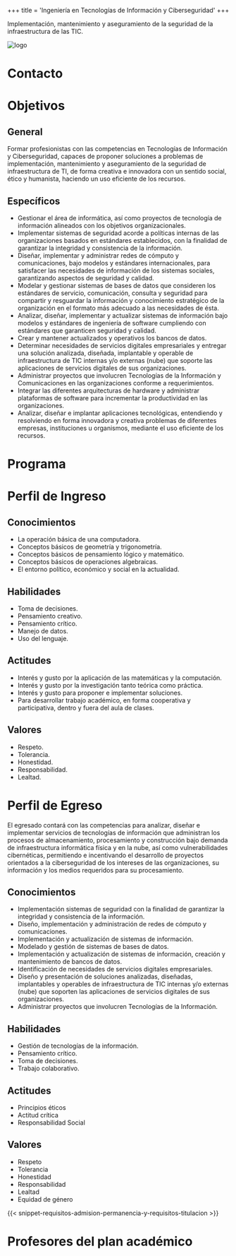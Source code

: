 +++
title = 'Ingeniería en Tecnologías de Información y Ciberseguridad'
+++

Implementación, mantenimiento y aseguramiento de la seguridad de la infraestructura de las TIC.

![logo](/img/logos/itic.svg)

<!--more-->

# Contacto

# Objetivos

## General

Formar profesionistas con las competencias en Tecnologías de Información y Ciberseguridad, capaces de proponer soluciones a problemas de implementación, mantenimiento y aseguramiento de la seguridad de infraestructura de TI, de forma creativa e innovadora con un sentido social, ético y humanista, haciendo un uso eficiente de los recursos.

## Específicos

- Gestionar el área de informática, así como proyectos de tecnología de información alineados con los objetivos organizacionales.
- Implementar sistemas de seguridad acorde a políticas internas de las organizaciones basados en estándares establecidos, con la finalidad de garantizar la integridad y consistencia de la información.
- Diseñar, implementar y administrar redes de cómputo y comunicaciones, bajo modelos y estándares internacionales, para satisfacer las necesidades de información de los sistemas sociales, garantizando aspectos de seguridad y calidad.
- Modelar y gestionar sistemas de bases de datos que consideren los estándares de servicio, comunicación, consulta y seguridad para compartir y resguardar la información y conocimiento estratégico de la organización en el formato más adecuado a las necesidades de ésta.
- Analizar, diseñar, implementar y actualizar sistemas de información bajo modelos y estándares de ingeniería de software cumpliendo con estándares que garanticen seguridad y calidad.
- Crear y mantener actualizados y operativos los bancos de datos.
- Determinar necesidades de servicios digitales empresariales y entregar una solución analizada, diseñada, implantable y operable de infraestructura de TIC internas y/o externas (nube) que soporte las aplicaciones de servicios digitales de sus organizaciones.
- Administrar proyectos que involucren Tecnologías de la Información y Comunicaciones en las organizaciones conforme a requerimientos.
- Integrar las diferentes arquitecturas de hardware y administrar plataformas de software para incrementar la productividad en las organizaciones.
- Analizar, diseñar e implantar aplicaciones tecnológicas, entendiendo y resolviendo en forma innovadora y creativa problemas de diferentes empresas, instituciones u organismos, mediante el uso eficiente de los recursos.

# Programa

# Perfil de Ingreso

## Conocimientos

- La operación básica de una computadora.
- Conceptos básicos de geometría y trigonometría.
- Conceptos básicos de pensamiento lógico y matemático.
- Conceptos básicos de operaciones algebraicas.
- El entorno político, económico y social en la actualidad.

## Habilidades

- Toma de decisiones.
- Pensamiento creativo.
- Pensamiento crítico.
- Manejo de datos.
- Uso del lenguaje.

## Actitudes

- Interés y gusto por la aplicación de las matemáticas y la computación.
- Interés y gusto por la investigación tanto teórica como práctica.
- Interés y gusto para proponer e implementar soluciones.
- Para desarrollar trabajo académico, en forma cooperativa y participativa, dentro y fuera del aula de clases.

## Valores

- Respeto.
- Tolerancia.
- Honestidad.
- Responsabilidad.
- Lealtad.

# Perfil de Egreso

El egresado contará con las competencias para analizar, diseñar e implementar servicios de tecnologías de información que administran los procesos de almacenamiento, procesamiento y construcción bajo demanda de infraestructura informática física y en la nube, así como vulnerabilidades cibernéticas, permitiendo e incentivando el desarrollo de proyectos orientados a la ciberseguridad de los intereses de las organizaciones, su información y los medios requeridos para su procesamiento.

## Conocimientos

- Implementación sistemas de seguridad con la finalidad de garantizar la integridad y consistencia de la información.
- Diseño, implementación y administración de redes de cómputo y comunicaciones.
- Implementación y actualización de sistemas de información.
- Modelado y gestión de sistemas de bases de datos.
- Implementación y actualización de sistemas de información, creación y mantenimiento de bancos de datos.
- Identificación de necesidades de servicios digitales empresariales.
- Diseño y presentación de soluciones analizadas, diseñadas, implantables y operables de infraestructura de TIC internas y/o externas (nube) que soporten las aplicaciones de servicios digitales de sus organizaciones.
- Administrar proyectos que involucren Tecnologías de la Información.

## Habilidades

- Gestión de tecnologías de la información.
- Pensamiento crítico.
- Toma de decisiones.
- Trabajo colaborativo.

## Actitudes

- Principios éticos
- Actitud crítica
- Responsabilidad Social

## Valores

- Respeto
- Tolerancia
- Honestidad
- Responsabilidad
- Lealtad
- Equidad de género

{{< snippet-requisitos-admision-permanencia-y-requisitos-titulacion >}}

# Profesores del plan académico
